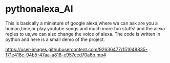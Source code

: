 # pythonalexa_AI

This is basically a miniature of google alexa,where we can ask are you a human,time,or play youtube songs and much more fun stuffs! and the alexa reples to us,we can also change the voice of alexa.
The code is written in python and here is a small demo of the project.

https://user-images.githubusercontent.com/92636477/151048835-171e418c-94b5-47aa-a818-e957ecd70a6b.mp4


